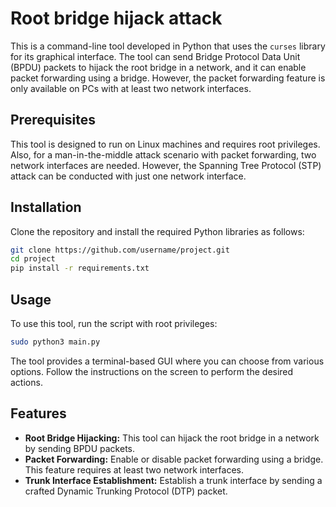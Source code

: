 # Root bridge hijack attack

This is a command-line tool developed in Python that uses the `curses` library for its graphical interface. The tool can send Bridge Protocol Data Unit (BPDU) packets to hijack the root bridge in a network, and it can enable packet forwarding using a bridge. However, the packet forwarding feature is only available on PCs with at least two network interfaces.

## Prerequisites

This tool is designed to run on Linux machines and requires root privileges. Also, for a man-in-the-middle attack scenario with packet forwarding, two network interfaces are needed. However, the Spanning Tree Protocol (STP) attack can be conducted with just one network interface.

## Installation

Clone the repository and install the required Python libraries as follows:

```bash
git clone https://github.com/username/project.git
cd project
pip install -r requirements.txt
```

## Usage

To use this tool, run the script with root privileges:

```bash
sudo python3 main.py
```

The tool provides a terminal-based GUI where you can choose from various options. Follow the instructions on the screen to perform the desired actions.

## Features

- **Root Bridge Hijacking:** This tool can hijack the root bridge in a network by sending BPDU packets.
- **Packet Forwarding:** Enable or disable packet forwarding using a bridge. This feature requires at least two network interfaces.
- **Trunk Interface Establishment:** Establish a trunk interface by sending a crafted Dynamic Trunking Protocol (DTP) packet.
